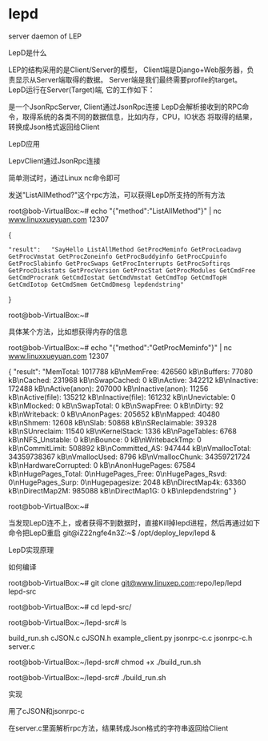 # lepd
server daemon of LEP

LepD是什么


LEP的结构采用的是Client/Server的模型， Client端是Django+Web服务器，负责显示从Server端取得的数据。 Server端是我们最终需要profile的target。 LepD运行在Server(Target)端, 它的工作如下：


是一个JsonRpcServer, Client通过JsonRpc连接
LepD会解析接收到的RPC命令，取得系统的各类不同的数据信息，比如内存，CPU，IO状态
将取得的结果，转换成Json格式返回给Client

LepD应用


LepvClient通过JsonRpc连接

简单测试时，通过Linux nc命令即可

发送"ListAllMethod?"这个rpc方法，可以获得LepD所支持的所有方法

root@bob-VirtualBox:~# echo "{\"method\":\"ListAllMethod\"}" | nc www.linuxxueyuan.com 12307

{

	"result":	"SayHello ListAllMethod GetProcMeminfo GetProcLoadavg GetProcVmstat GetProcZoneinfo GetProcBuddyinfo GetProcCpuinfo GetProcSlabinfo GetProcSwaps GetProcInterrupts GetProcSoftirqs GetProcDiskstats GetProcVersion GetProcStat GetProcModules GetCmdFree GetCmdProcrank GetCmdIostat GetCmdVmstat GetCmdTop GetCmdTopH GetCmdIotop GetCmdSmem GetCmdDmesg lepdendstring"
}

root@bob-VirtualBox:~#

具体某个方法，比如想获得内存的信息

root@bob-VirtualBox:~# echo "{\"method\":\"GetProcMeminfo\"}" | nc www.linuxxueyuan.com 12307

{
	"result":	"MemTotal:        1017788 kB\nMemFree:          426560 kB\nBuffers:           77080 kB\nCached:           231968 kB\nSwapCached:            0 kB\nActive:           342212 kB\nInactive:         172488 kB\nActive(anon):     207000 kB\nInactive(anon):    11256 kB\nActive(file):     135212 kB\nInactive(file):   161232 kB\nUnevictable:           0 kB\nMlocked:               0 kB\nSwapTotal:             0 kB\nSwapFree:              0 kB\nDirty:                92 kB\nWriteback:             0 kB\nAnonPages:        205652 kB\nMapped:            40480 kB\nShmem:             12608 kB\nSlab:              50868 kB\nSReclaimable:      39328 kB\nSUnreclaim:        11540 kB\nKernelStack:        1336 kB\nPageTables:         6768 kB\nNFS_Unstable:          0 kB\nBounce:                0 kB\nWritebackTmp:          0 kB\nCommitLimit:      508892 kB\nCommitted_AS:     947444 kB\nVmallocTotal:   34359738367 kB\nVmallocUsed:        8796 kB\nVmallocChunk:   34359721724 kB\nHardwareCorrupted:     0 kB\nAnonHugePages:     67584 kB\nHugePages_Total:       0\nHugePages_Free:        0\nHugePages_Rsvd:        0\nHugePages_Surp:        0\nHugepagesize:       2048 kB\nDirectMap4k:       63360 kB\nDirectMap2M:      985088 kB\nDirectMap1G:           0 kB\nlepdendstring"
}

root@bob-VirtualBox:~# 

当发现LepD连不上，或者获得不到数据时，直接Kill掉lepd进程，然后再通过如下命令把LepD重启
git@iZ22ngfe4n3Z:~$ /opt/deploy_lepv/lepd &

LepD实现原理

如何编译

root@bob-VirtualBox:~#  git clone git@www.linuxep.com:repo/lep/lepd lepd-src

root@bob-VirtualBox:~# cd lepd-src/

root@bob-VirtualBox:~/lepd-src# ls

build_run.sh  cJSON.c  cJSON.h  example_client.py  jsonrpc-c.c  jsonrpc-c.h  server.c


root@bob-VirtualBox:~/lepd-src# chmod +x ./build_run.sh 

root@bob-VirtualBox:~/lepd-src# ./build_run.sh 


实现

用了cJSON和jsonrpc-c

在server.c里面解析rpc方法，结果转成Json格式的字符串返回给Client

